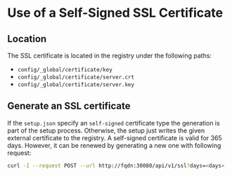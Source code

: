 # Use of a Self-Signed SSL Certificate

## Location

The SSL certificate is located in the registry under the following paths:
- `config/_global/certificate/key`
- `config/_global/certificate/server.crt`
- `config/_global/certificate/server.key`

## Generate an SSL certificate

If the `setup.json` specify an `self-signed` certificate type the generation is part of the setup process.
Otherwise, the setup just writes the given external certificate to the registry.
A self-signed certificate is valid for 365 days. However, it can be renewed by generating a new one with following request:

```bash
curl -I --request POST --url http://fqdn:30080/api/v1/ssl?days=<days> 
```
